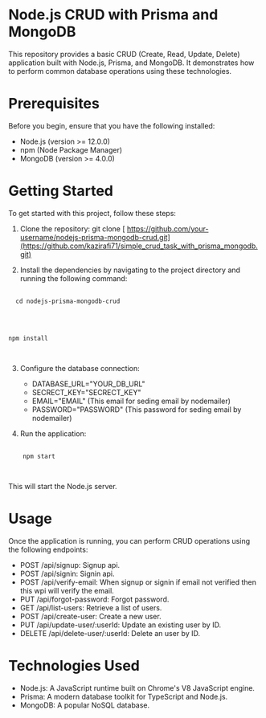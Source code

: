 # Node.js CRUD with Prisma and MongoDB
This repository provides a basic CRUD (Create, Read, Update, Delete) application built with Node.js, Prisma, and MongoDB.
It demonstrates how to perform common database operations using these technologies.

# Prerequisites

Before you begin, ensure that you have the following installed:
- Node.js (version >= 12.0.0)
- npm (Node Package Manager)
- MongoDB (version >= 4.0.0)

# Getting Started

To get started with this project, follow these steps:

1. Clone the repository:
git clone [ https://github.com/your-username/nodejs-prisma-mongodb-crud.git](https://github.com/kazirafi71/simple_crud_task_with_prisma_mongodb.git)

2. Install the dependencies by navigating to the project directory and running the following command:

<pre>
  <code>
  cd nodejs-prisma-mongodb-crud
  </code>
   
</pre>

<pre>
  <code>
npm install
  </code>
   
</pre>



3. Configure the database connection:


   - DATABASE_URL="YOUR_DB_URL"
   - SECRECT_KEY="SECRECT_KEY"
   - EMAIL="EMAIL" (This email for seding email by nodemailer)
   - PASSWORD="PASSWORD" (This password for seding email by nodemailer)
   
 4. Run the application:
 <pre>
  <code>
    npm start
  </code>
   
</pre>

This will start the Node.js server.

# Usage

Once the application is running, you can perform CRUD operations using the following endpoints:

- POST /api/signup: Signup api.
- POST /api/signin: Signin api.
- POST /api/verify-email: When signup or signin if email not verified then this wpi will verify the email.
- PUT /api/forgot-password: Forgot password.
- GET /api/list-users: Retrieve a list of users.
- POST /api/create-user: Create a new user. 
- PUT /api/update-user/:userId: Update an existing user by ID.
- DELETE /api/delete-user/:userId: Delete an user by ID.

# Technologies Used
- Node.js: A JavaScript runtime built on Chrome's V8 JavaScript engine.
- Prisma: A modern database toolkit for TypeScript and Node.js.
- MongoDB: A popular NoSQL database.



